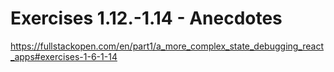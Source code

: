 # Exercises 1.12.-1.14 - Anecdotes

https://fullstackopen.com/en/part1/a_more_complex_state_debugging_react_apps#exercises-1-6-1-14
